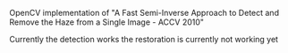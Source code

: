 OpenCV implementation of
"A Fast Semi-Inverse Approach to Detect and Remove the Haze
from a Single Image - ACCV 2010"

Currently the detection works
the restoration is currently not working yet
